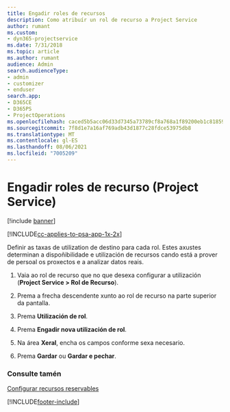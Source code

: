 ```yaml
---
title: Engadir roles de recursos
description: Como atribuír un rol de recurso a Project Service
author: rumant
ms.custom:
- dyn365-projectservice
ms.date: 7/31/2018
ms.topic: article
ms.author: rumant
audience: Admin
search.audienceType:
- admin
- customizer
- enduser
search.app:
- D365CE
- D365PS
- ProjectOperations
ms.openlocfilehash: caced5b5acc06d33d7345a73789cf8a768a1f89200eb1c8185909acece47b38f
ms.sourcegitcommit: 7f8d1e7a16af769adb43d1877c28fdce53975db8
ms.translationtype: MT
ms.contentlocale: gl-ES
ms.lasthandoff: 08/06/2021
ms.locfileid: "7005209"
---
```

# <a name="add-resource-roles-project-service"></a>Engadir roles de recurso (Project Service)

[!include [banner](../includes/psa-now-project-operations.md)]

[!INCLUDE[cc-applies-to-psa-app-1x-2x](../includes/cc-applies-to-psa-app-1x-2x.md)]

Definir as taxas de utilization de destino para cada rol. Estes axustes determinan a dispoñibilidade e utilización de recursos cando está a prover de persoal os proxectos e a analizar datos reais.  
  
1.  Vaia ao rol de recurso que no que desexa configurar a utilización (**Project Service > Rol de Recurso**).  
  
2.  Prema a frecha descendente xunto ao rol de recurso na parte superior da pantalla.  
  
3.  Prema **Utilización de rol**.  
  
4.  Prema **Engadir nova utilización de rol**.  
  
5.  Na área **Xeral**, encha os campos conforme sexa necesario.  
  
6.  Prema **Gardar** ou **Gardar e pechar**.  
  
### <a name="see-also"></a>Consulte tamén  
 [Configurar recursos reservables](../psa/set-up-resources.md)


[!INCLUDE[footer-include](../includes/footer-banner.md)]